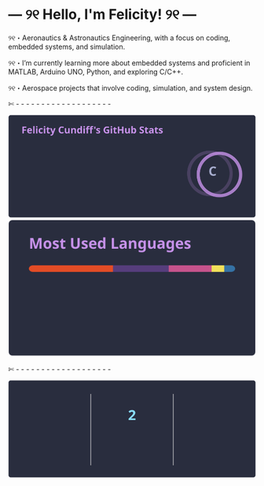 # — ୨୧ Hello, I'm Felicity! ୨୧ — 

୨୧・Aeronautics & Astronautics Engineering, with a focus on coding, embedded systems, and simulation.

୨୧・I’m currently learning more about embedded systems and proficient in MATLAB, Arduino UNO, Python, and exploring C/C++.

୨୧・Aerospace projects that involve coding, simulation, and system design.

✄ - - - - - - - - - - - - - - - - - - -

![Alt Text](Pic_1.svg) ![Alt Text](Pic_2.svg)

✄ - - - - - - - - - - - - - - - - - - -

![Alt Text](Pic_3.svg)

